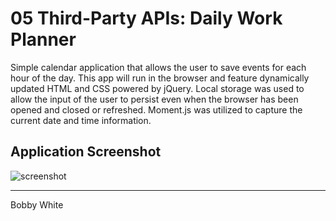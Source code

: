 # 05 Third-Party APIs: Daily Work Planner

Simple calendar application that allows the user to save events for each hour of the day. This app will run in the browser and feature dynamically updated HTML and CSS powered by jQuery. Local storage was used to allow the input of the user to persist even when the browser has been opened and closed or refreshed. Moment.js was utilized to capture the current date and time information.

## Application Screenshot

![screenshot](https://raw.github.com/rwaynewhite15/Daily-Work-Planner/main/assets/img/screenshot.png)

- - -
Bobby White
